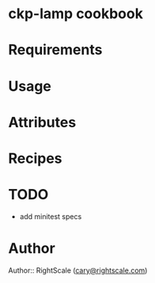 # ckp-lamp cookbook

# Requirements

# Usage

# Attributes

# Recipes

# TODO

 * add minitest specs

# Author

Author:: RightScale (<cary@rightscale.com>)
